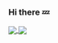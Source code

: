 ### Hi there 💤
 
 <!--
- 🔭 I’m currently working on ...
- 🌱 I’m currently learning ...
- 👯 I’m looking to collaborate on ...
- 🤔 I’m looking for help with ...
- 💬 Ask me about ...
- 📫 How to reach me: ...
- 😄 Pronouns: ...
- ⚡ Fun fact: ...
-->

<a href="#">
  <img align="center" src="https://github-readme-stats.vercel.app/api?username=windfallw&count_private=true&show_icons=true" />
</a>

<a href="#">
  <img align="center" src="https://github-readme-stats.vercel.app/api/top-langs/?username=windfallw&layout=compact&hide=html,css" />
</a>


